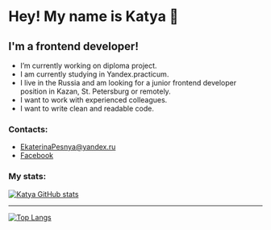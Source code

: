 # Hey! My name is Katya 👋

## I'm a frontend developer!

- I’m currently working on diploma project.
- I am currently studying in Yandex.practicum.
- I live in the Russia and am looking for a junior frontend developer position in Kazan, St. Petersburg or remotely.
- I want to work with experienced colleagues.
- I want to write clean and readable code.


### Contacts:
- EkaterinaPesnya@yandex.ru
- [Facebook](https://www.facebook.com/profile.php?id=100072465814654)


### My stats:
 [![Katya GitHub stats](https://github-readme-stats.vercel.app/api?username=KatyaPesnya)](https://github.com/KatyaPesnya/github-readme-stats)
 
 ***

[![Top Langs](https://github-readme-stats.vercel.app/api/top-langs/?username=KatyaPesnya)](https://github.com/KatyaPesnya/github-readme-stats)
